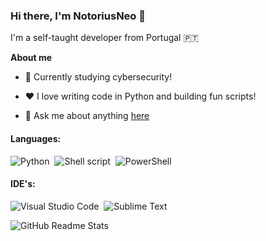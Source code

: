 ### Hi there, I'm NotoriusNeo 👋

I'm a self-taught developer from Portugal 🇵🇹 

**About me**

- 💼 Currently studying cybersecurity!

- ❤️ I love writing code in Python and building fun scripts!

- 💬 Ask me about anything [here](https://github.com/NotoriusNeo/NotoriusNeo/issues)

#### Languages:

<picture><img src="https://img.shields.io/badge/Python-3776AB?style=for-the-badge&logo=python&logoColor=white" alt="Python"></picture>&nbsp;
<picture><img src="https://img.shields.io/badge/Shell_Script-121011?style=for-the-badge&logo=gnu-bash&logoColor=white" alt="Shell script"></picture>&nbsp;
<picture><img src="https://img.shields.io/badge/PowerShell-0277bd?style=for-the-badge&logo=powershell&logoColor=white" alt="PowerShell"></picture>&nbsp;

#### IDE's:

<picture><img src="https://img.shields.io/badge/Visual%20Studio%20Code-0078d7.svg?style=for-the-badge&logo=visual-studio-code&logoColor=white" alt="Visual Studio Code"></picture>&nbsp;
<picture><img src="https://img.shields.io/badge/Sublime%20Text-404040.svg?style=for-the-badge&logo=sublime-text&logoColor=ff9800" alt="Sublime Text"></picture>&nbsp;

<picture><img src="https://github-readme-stats.vercel.app/api?username=NotoriusNeo&show_icons=true&theme=dark&include_all_commits=true&count_private=true" alt="GitHub Readme Stats"></picture>
